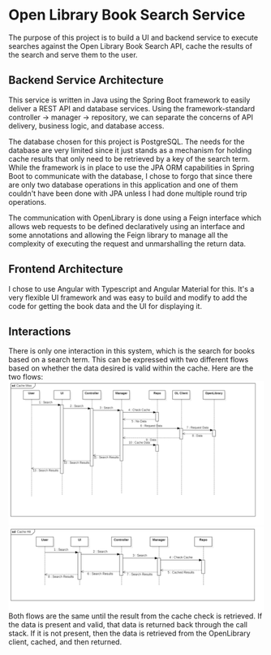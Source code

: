 # Open Library Book Search Service

The purpose of this project is to build a UI and backend service to execute searches against the Open Library Book Search
API, cache the results of the search and serve them to the user.

## Backend Service Architecture
This service is written in Java using the Spring Boot framework to easily deliver a REST API and database services.
Using the framework-standard controller -> manager -> repository, we can separate the concerns of API delivery, business 
logic, and database access.

The database chosen for this project is PostgreSQL.  The needs for the database are very limited since it just stands
as a mechanism for holding cache results that only need to be retrieved by a key of the search term.  While the framework 
is in place to use the JPA ORM capabilities in Spring Boot to communicate with the database, I chose to forgo that
since there are only two database operations in this application and one of them couldn't have been done with JPA
unless I had done multiple round trip operations.

The communication with OpenLibrary is done using a Feign interface which allows web requests to be defined declaratively
using an interface and some annotations and allowing the Feign library to manage all the complexity of executing the 
request and unmarshalling the return data.

## Frontend Architecture
I chose to use Angular with Typescript and Angular Material for this.  It's a very flexible UI framework and was easy
to build and modify to add the code for getting the book data and the UI for displaying it.

## Interactions
There is only one interaction in this system, which is the search for books based on a search term.  This can be 
expressed with two different flows based on whether the data desired is valid within the cache.  Here are the two
flows:
![Cache Miss Flow](./images/Cache_Miss.png)
![Cache Hit Flow](./images/Cache_Hit.png)
Both flows are the same until the result from the cache check is retrieved.  If the data is present and valid, that data
is returned back through the call stack.  If it is not present, then the data is retrieved from the OpenLibrary client,
cached, and then returned.